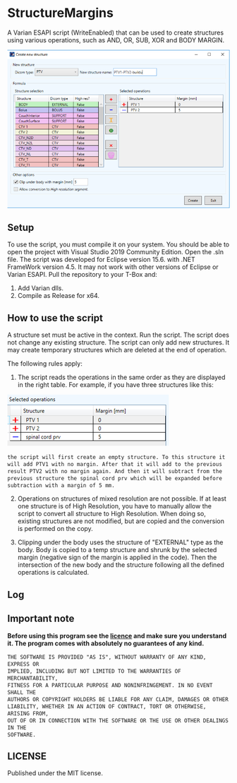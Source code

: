 # StructureMargins
A Varian ESAPI script (WriteEnabled) that can be used to create structures using various operations, such as AND, OR, SUB, XOR and BODY MARGIN.

![image](Image1.png)

## Setup

To use the script, you must compile it on your system. You should be able to open the project with Visual Studio 2019 Community Edition. Open the .sln file. 
The script was developed for Eclipse version 15.6. with .NET FrameWork version 4.5. It may not work with other versions of Eclipse or Varian ESAPI. Pull the repository to your T-Box and:

1. Add Varian dlls.
2. Compile as Release for x64.

## How to use the script

A structure set must be active in the context. Run the script. The script does not change any existing structure. The script can only add new structures. It may create temporary structures which are deleted at the end of operation.

The following rules apply:

1. The script reads the operations in the same order as they are displayed in the right table. For example, if you have three structures like this:

![image](Image2.png)

	the script will first create an empty structure. To this structure it will add PTV1 with no margin. After that it will add to the previous result PTV2 with no margin again. And then it will subtract from the previous structure the spinal cord prv which will be expanded before subtraction with a margin of 5 mm.

2. Operations on structures of mixed resolution are not possible. If at least one structure is of High Resolution, you have to manually allow the script to convert all structure to High Resolution. When doing so, existing structures are not modified, but are copied and the conversion is performed on the copy.

3. Clipping under the body uses the structure of "EXTERNAL" type as the body. Body is copied to a temp structure and shrunk by the selected margin (negative sign of the margin is applied in the code). Then the intersection of the new body and the structure following all the defined operations is calculated.

## Log



## Important note

**Before using this program see the [licence](https://github.com/brjdenis/VarianESAPI-StructureMargins/blob/master/LICENSE) and make sure you understand it. The program comes with absolutely no guarantees of any kind.**

```
THE SOFTWARE IS PROVIDED "AS IS", WITHOUT WARRANTY OF ANY KIND, EXPRESS OR
IMPLIED, INCLUDING BUT NOT LIMITED TO THE WARRANTIES OF MERCHANTABILITY,
FITNESS FOR A PARTICULAR PURPOSE AND NONINFRINGEMENT. IN NO EVENT SHALL THE
AUTHORS OR COPYRIGHT HOLDERS BE LIABLE FOR ANY CLAIM, DAMAGES OR OTHER
LIABILITY, WHETHER IN AN ACTION OF CONTRACT, TORT OR OTHERWISE, ARISING FROM,
OUT OF OR IN CONNECTION WITH THE SOFTWARE OR THE USE OR OTHER DEALINGS IN THE
SOFTWARE.
```


## LICENSE

Published under the MIT license. 